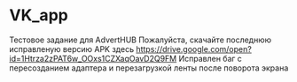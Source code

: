 # VK_app
Тестовое задание для AdvertHUB
Пожалуйста, скачайте последнюю исправленую версию APK здесь
https://drive.google.com/open?id=1Htrza2zPAT6w_OOxs1CZXaqOavD2Q9FM
Исправлен баг с пересозданием адаптера и перезагрузкой ленты после поворота экрана
